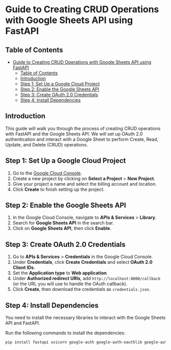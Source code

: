 # Guide to Creating CRUD Operations with Google Sheets API using FastAPI

## Table of Contents
- [Guide to Creating CRUD Operations with Google Sheets API using FastAPI](#guide-to-creating-crud-operations-with-google-sheets-api-using-fastapi)
  - [Table of Contents](#table-of-contents)
  - [Introduction](#introduction)
  - [Step 1: Set Up a Google Cloud Project](#step-1-set-up-a-google-cloud-project)
  - [Step 2: Enable the Google Sheets API](#step-2-enable-the-google-sheets-api)
  - [Step 3: Create OAuth 2.0 Credentials](#step-3-create-oauth-20-credentials)
  - [Step 4: Install Dependencies](#step-4-install-dependencies)

## Introduction
This guide will walk you through the process of creating CRUD operations with FastAPI and the Google Sheets API. We will set up OAuth 2.0 authentication and interact with a Google Sheet to perform Create, Read, Update, and Delete (CRUD) operations.

## Step 1: Set Up a Google Cloud Project
1. Go to the [Google Cloud Console](https://console.cloud.google.com/).
2. Create a new project by clicking on **Select a Project** > **New Project**.
3. Give your project a name and select the billing account and location.
4. Click **Create** to finish setting up the project.

## Step 2: Enable the Google Sheets API
1. In the Google Cloud Console, navigate to **APIs & Services** > **Library**.
2. Search for **Google Sheets API** in the search bar.
3. Click on **Google Sheets API**, then click **Enable**.

## Step 3: Create OAuth 2.0 Credentials
1. Go to **APIs & Services** > **Credentials** in the Google Cloud Console.
2. Under **Credentials**, click **Create Credentials** and select **OAuth 2.0 Client IDs**.
3. Set the **Application type** to **Web application**.
4. Under **Authorized redirect URIs**, add `http://localhost:8000/callback` (or the URL you will use to handle the OAuth callback).
5. Click **Create**, then download the credentials as `credentials.json`.

## Step 4: Install Dependencies
You need to install the necessary libraries to interact with the Google Sheets API and FastAPI.

Run the following commands to install the dependencies:
```bash
pip install fastapi uvicorn google-auth google-auth-oauthlib google-auth-httplib2 google-api-python-client
